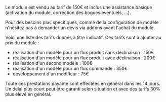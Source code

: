 Le module est vendu au tarif de 150€ et inclus une assistance basique (activation du module, correction des bogues éventuels, …).

Pour des besoins plus spécifiques, comme de la configuration de modèle n'hésitez pas à demander un devis via addons avant l'achat du module.

Voici une liste des tarifs donnés à titre indicatif. Ces tarifs sont à ajouter au prix du module :
* réalisation d'un modèle pour un flux produit sans déclinaison : 150€
* réalisation d'un modèle pour un flux produit avec déclinaison : 200€
* réalisation d'un second modèle : 100€
* réalisation d'un modèle pour un flux commande : 350€
* développement d'un modifieur : 75€

Toute ces prestations payante sont effectées en général dans les 14 jours. Un delai plus court peut être garanti selon situation et avec des tarifs 30% plus élevé en général.
